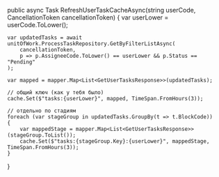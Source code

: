 public async Task RefreshUserTaskCacheAsync(string userCode, CancellationToken cancellationToken)
{
    var userLower = userCode.ToLower();

    var updatedTasks = await unitOfWork.ProcessTaskRepository.GetByFilterListAsync(
        cancellationToken,
        p => p.AssigneeCode.ToLower() == userLower && p.Status == "Pending"
    );

    var mapped = mapper.Map<List<GetUserTasksResponse>>(updatedTasks);

    // общий ключ (как у тебя было)
    cache.Set($"tasks:{userLower}", mapped, TimeSpan.FromHours(3));

    // отдельно по стадиям
    foreach (var stageGroup in updatedTasks.GroupBy(t => t.BlockCode))
    {
        var mappedStage = mapper.Map<List<GetUserTasksResponse>>(stageGroup.ToList());
        cache.Set($"tasks:{stageGroup.Key}:{userLower}", mappedStage, TimeSpan.FromHours(3));
    }
}
